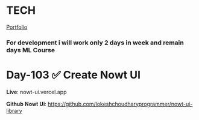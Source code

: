 # TECH
[Portfolio](https://www.lokeshdev.in/)
### For development i will work only 2 days in week and remain days ML Course
# Day-103 ✅ Create Nowt UI 

𝐋𝐢𝐯𝐞: nowt-ui.vercel.app

𝐆𝐢𝐭𝐡𝐮𝐛 𝐍𝐨𝐰𝐭 𝐔𝐢: https://github.com/lokeshchoudharyprogrammer/nowt-ui-library
 
